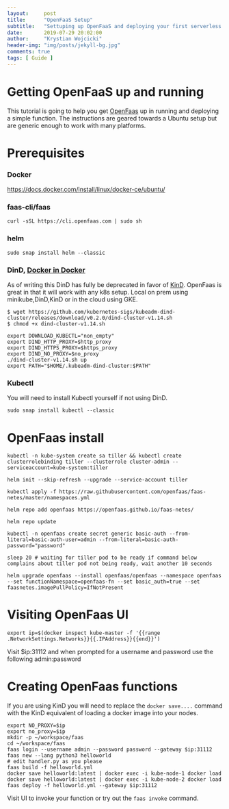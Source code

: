 ```yaml
---
layout:     post
title:      "OpenFaaS Setup"
subtitle:   "Settuping up OpenFaaS and deploying your first serverless function"
date:       2019-07-29 20:02:00
author:     "Krystian Wojcicki"
header-img: "img/posts/jekyll-bg.jpg"	
comments: true
tags: [ Guide ]
---
```


# Getting OpenFaaS up and running

This tutorial is going to help you get [OpenFaas](https://github.com/openfaas/faas) up in running and deploying a simple function. The instructions are geared towards a Ubuntu setup but are generic enough to work with many platforms.

# Prerequisites

### Docker

https://docs.docker.com/install/linux/docker-ce/ubuntu/

### faas-cli/faas

```
curl -sSL https://cli.openfaas.com | sudo sh
```

### helm

```
sudo snap install helm --classic
```

### DinD, [Docker in Docker](https://github.com/kubernetes-sigs/kubeadm-dind-cluster/blob/master/dind-cluster.sh)

As of writing this DinD has fully be deprecated in favor of [KinD](https://kind.sigs.k8s.io/). OpenFaas is great in that it will work with any k8s setup. Local on prem using minikube,DinD,KinD or in the cloud using GKE.

``` 
$ wget https://github.com/kubernetes-sigs/kubeadm-dind-cluster/releases/download/v0.2.0/dind-cluster-v1.14.sh
$ chmod +x dind-cluster-v1.14.sh
```

```
export DOWNLOAD_KUBECTL="non_empty"
export DIND_HTTP_PROXY=$http_proxy
export DIND_HTTPS_PROXY=$https_proxy
export DIND_NO_PROXY=$no_proxy
./dind-cluster-v1.14.sh up
export PATH="$HOME/.kubeadm-dind-cluster:$PATH"
```

### Kubectl

You will need to install Kubectl yourself if not using DinD.

```
sudo snap install kubectl --classic
```

# OpenFaas install

```
kubectl -n kube-system create sa tiller && kubectl create clusterrolebinding tiller --clusterrole cluster-admin --serviceaccount=kube-system:tiller

helm init --skip-refresh --upgrade --service-account tiller

kubectl apply -f https://raw.githubusercontent.com/openfaas/faas-netes/master/namespaces.yml

helm repo add openfaas https://openfaas.github.io/faas-netes/

helm repo update

kubectl -n openfaas create secret generic basic-auth --from-literal=basic-auth-user=admin --from-literal=basic-auth-password="password"

sleep 20 # waiting for tiller pod to be ready if command below complains about tiller pod not being ready, wait another 10 seconds

helm upgrade openfaas --install openfaas/openfaas --namespace openfaas --set functionNamespace=openfaas-fn --set basic_auth=true --set faasnetes.imagePullPolicy=IfNotPresent
```

# Visiting OpenFaas UI

```
export ip=$(docker inspect kube-master -f '{{range .NetworkSettings.Networks}}{{.IPAddress}}{{end}}')
```

Visit $ip:31112 and when prompted for a username and password use the following admin:password


# Creating OpenFaas functions

If you are using KinD you will need to replace the ```docker save....``` command with the KinD equivalent of loading a docker image into your nodes.

```
export NO_PROXY=$ip
export no_proxy=$ip
mkdir -p ~/workspace/faas
cd ~/workspace/faas
faas login --username admin --password password --gateway $ip:31112
faas new --lang python3 helloworld
# edit handler.py as you please
faas build -f helloworld.yml
docker save helloworld:latest | docker exec -i kube-node-1 docker load
docker save helloworld:latest | docker exec -i kube-node-2 docker load
faas deploy -f helloworld.yml --gateway $ip:31112
```

Visit UI to invoke your function or try out the ```faas invoke``` command.
